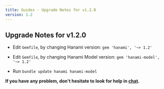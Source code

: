 ```yaml
---
title: Guides - Upgrade Notes for v1.2.0
version: 1.2
---
```


## Upgrade Notes for v1.2.0

  * Edit `Gemfile`, by changing Hanami version: `gem 'hanami', '~> 1.2'`

  * Edit `Gemfile`, by changing Hanami Model version: `gem 'hanami-model', '~> 1.2'`

  * Run `bundle update hanami hanami-model`

**If you have any problem, don't hesitate to look for help in [chat](http://chat.hanamirb.org).**
